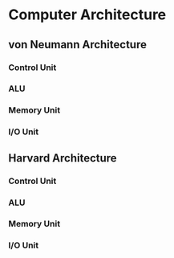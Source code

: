 # Computer Architecture

## von Neumann Architecture

### Control Unit

### ALU

### Memory Unit

### I/O Unit

## Harvard Architecture

### Control Unit

### ALU

### Memory Unit

### I/O Unit
